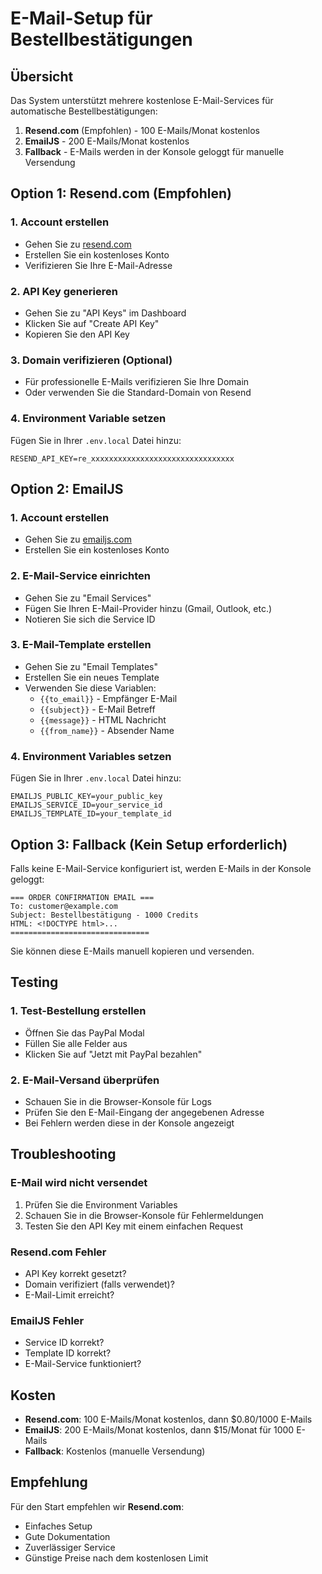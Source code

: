 # E-Mail-Setup für Bestellbestätigungen

## Übersicht

Das System unterstützt mehrere kostenlose E-Mail-Services für automatische Bestellbestätigungen:

1. **Resend.com** (Empfohlen) - 100 E-Mails/Monat kostenlos
2. **EmailJS** - 200 E-Mails/Monat kostenlos
3. **Fallback** - E-Mails werden in der Konsole geloggt für manuelle Versendung

## Option 1: Resend.com (Empfohlen)

### 1. Account erstellen
- Gehen Sie zu [resend.com](https://resend.com)
- Erstellen Sie ein kostenloses Konto
- Verifizieren Sie Ihre E-Mail-Adresse

### 2. API Key generieren
- Gehen Sie zu "API Keys" im Dashboard
- Klicken Sie auf "Create API Key"
- Kopieren Sie den API Key

### 3. Domain verifizieren (Optional)
- Für professionelle E-Mails verifizieren Sie Ihre Domain
- Oder verwenden Sie die Standard-Domain von Resend

### 4. Environment Variable setzen
Fügen Sie in Ihrer `.env.local` Datei hinzu:
```env
RESEND_API_KEY=re_xxxxxxxxxxxxxxxxxxxxxxxxxxxxxxxx
```

## Option 2: EmailJS

### 1. Account erstellen
- Gehen Sie zu [emailjs.com](https://emailjs.com)
- Erstellen Sie ein kostenloses Konto

### 2. E-Mail-Service einrichten
- Gehen Sie zu "Email Services"
- Fügen Sie Ihren E-Mail-Provider hinzu (Gmail, Outlook, etc.)
- Notieren Sie sich die Service ID

### 3. E-Mail-Template erstellen
- Gehen Sie zu "Email Templates"
- Erstellen Sie ein neues Template
- Verwenden Sie diese Variablen:
  - `{{to_email}}` - Empfänger E-Mail
  - `{{subject}}` - E-Mail Betreff
  - `{{message}}` - HTML Nachricht
  - `{{from_name}}` - Absender Name

### 4. Environment Variables setzen
Fügen Sie in Ihrer `.env.local` Datei hinzu:
```env
EMAILJS_PUBLIC_KEY=your_public_key
EMAILJS_SERVICE_ID=your_service_id
EMAILJS_TEMPLATE_ID=your_template_id
```

## Option 3: Fallback (Kein Setup erforderlich)

Falls keine E-Mail-Service konfiguriert ist, werden E-Mails in der Konsole geloggt:

```
=== ORDER CONFIRMATION EMAIL ===
To: customer@example.com
Subject: Bestellbestätigung - 1000 Credits
HTML: <!DOCTYPE html>...
===============================
```

Sie können diese E-Mails manuell kopieren und versenden.

## Testing

### 1. Test-Bestellung erstellen
- Öffnen Sie das PayPal Modal
- Füllen Sie alle Felder aus
- Klicken Sie auf "Jetzt mit PayPal bezahlen"

### 2. E-Mail-Versand überprüfen
- Schauen Sie in die Browser-Konsole für Logs
- Prüfen Sie den E-Mail-Eingang der angegebenen Adresse
- Bei Fehlern werden diese in der Konsole angezeigt

## Troubleshooting

### E-Mail wird nicht versendet
1. Prüfen Sie die Environment Variables
2. Schauen Sie in die Browser-Konsole für Fehlermeldungen
3. Testen Sie den API Key mit einem einfachen Request

### Resend.com Fehler
- API Key korrekt gesetzt?
- Domain verifiziert (falls verwendet)?
- E-Mail-Limit erreicht?

### EmailJS Fehler
- Service ID korrekt?
- Template ID korrekt?
- E-Mail-Service funktioniert?

## Kosten

- **Resend.com**: 100 E-Mails/Monat kostenlos, dann $0.80/1000 E-Mails
- **EmailJS**: 200 E-Mails/Monat kostenlos, dann $15/Monat für 1000 E-Mails
- **Fallback**: Kostenlos (manuelle Versendung)

## Empfehlung

Für den Start empfehlen wir **Resend.com**:
- Einfaches Setup
- Gute Dokumentation
- Zuverlässiger Service
- Günstige Preise nach dem kostenlosen Limit
